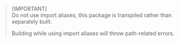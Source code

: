 > [IMPORTANT]\
> Do not use import aliases, this package is transpiled rather than separately built.
>
> Building while using import aliases will throw path-related errors.